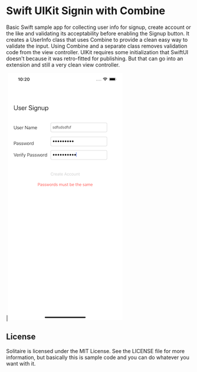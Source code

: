 # Swift UIKit Signin with Combine

Basic Swift sample app for collecting user info for signup, create account or the like and validating its acceptability before enabling the Signup button. It creates a UserInfo class that uses Combine to provide a clean easy way to validate the input. Using Combine and a separate class removes validation code from the view controller. UIKit requires some initialization that SwiftUI doesn't because it was retro-fitted for publishing. But that can go into an extension and still a very clean view controller.


|![Screenshot](Screenshot.png)





## License

Solitaire is licensed under the MIT License. See the LICENSE file for more information, but basically this is sample code and you can do whatever you want with it.